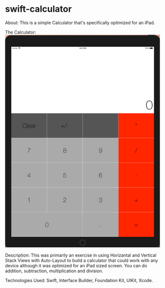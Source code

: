 # swift-calculator
About: This is a simple Calculator that's specifically optimized for an iPad. 

The Calculator: 
![Calculator image](/img/calculator.png)

Description: This was primarily an exercise in using Horizantal and Vertical Stack Views with Auto-Layout to build a calculator that could work with any device although it was optimized for an iPad sized screen. You can do addition, subtraction, multiplication and division. 

Technologies Used: Swift, Interface Builder, Foundation Kit, UIKit, Xcode.

